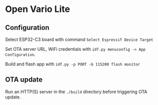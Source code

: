 # Open Vario Lite


## Configuration

Select ESP32-C3 board with command `Select Espressif Device Target`

Set OTA server URL, WiFi credentials with `idf.py menuconfig -> App Configuration`.

Build and flash app with `idf.py -p PORT -b 115200 flash monitor`

## OTA update

Run an HTTP(S) server in the `./build` directory before triggering OTA update.